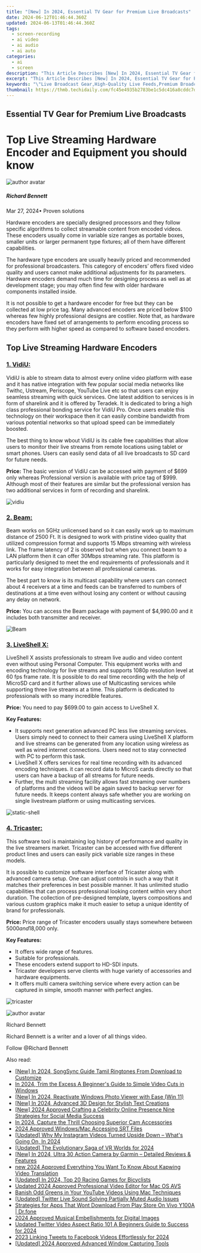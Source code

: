 ```yaml
---
title: "[New] In 2024, Essential TV Gear for Premium Live Broadcasts"
date: 2024-06-12T01:46:44.360Z
updated: 2024-06-13T01:46:44.360Z
tags: 
  - screen-recording
  - ai video
  - ai audio
  - ai auto
categories: 
  - ai
  - screen
description: "This Article Describes [New] In 2024, Essential TV Gear for Premium Live Broadcasts"
excerpt: "This Article Describes [New] In 2024, Essential TV Gear for Premium Live Broadcasts"
keywords: "\"Live Broadcast Gear,High-Quality Live Feeds,Premium Broadcast Equipment,Ultimate Broadcast Setups,Professional TV Kit,Broadcast Live Essentials,Top Broadcast Devices\""
thumbnail: https://thmb.techidaily.com/fc45e4935b2783be1c5dc416a8cddc7dff02a0dd6e0a55facead0cef258b81de.jpg
---
```


## Essential TV Gear for Premium Live Broadcasts

# Top Live Streaming Hardware Encoder and Equipment you should know

![author avatar](https://images.wondershare.com/filmora/article-images/richard-bennett.jpg)

##### Richard Bennett

 Mar 27, 2024• Proven solutions

 Hardware encoders are specially designed processors and they follow specific algorithms to collect streamable content from encoded videos. These encoders usually come in variable size ranges as portable boxes, smaller units or larger permanent type fixtures; all of them have different capabilities.

 The hardware type encoders are usually heavily priced and recommended for professional broadcasters. This category of encoders’ offers fixed video quality and users cannot make additional adjustments for its parameters. Hardware encoders demand much time for designing process as well as at development stage; you may often find few with older hardware components installed inside.

 It is not possible to get a hardware encoder for free but they can be collected at low price tag. Many advanced encoders are priced below $100 whereas few highly professional designs are costlier. Note that, as hardware encoders have fixed set of arrangements to perform encoding process so they perform with higher speed as compared to software based encoders.

## Top Live Streaming Hardware Encoders

### [1. VidiU:](https://www.teradek.com/collections/vidiu-family )

 VidiU is able to stream data to almost every online video platform with ease and it has native integration with few popular social media networks like Twithc, Ustream, Periscope, YouTube Live etc so that users can enjoy seamless streaming with quick services. One latest addition to services is in form of sharelink and it is offered by Teradek. It is dedicated to bring a high class professional bonding service for VidiU Pro. Once users enable this technology on their workspace then it can easily combine bandwidth from various potential networks so that upload speed can be immediately boosted.

 The best thing to know wbout VidiU is its cable free capabilities that allow users to monitor their live streams from remote locations using tablet or smart phones. Users can easily send data of all live broadcasts to SD card for future needs.

**Price:** The basic version of VidiU can be accessed with payment of $699 only whereas Professional version is available with price tag of $999\. Although most of their features are similar but the professional version has two additional services in form of recording and sharelink.

![vidiu ](https://images.wondershare.com/filmora/article-images/vidiu.jpg)

### [2. Beam:](https://www.teradek.com/collections/beam-family )

 Beam works on 5GHz unlicensed band so it can easily work up to maximum distance of 2500 Ft. It is designed to work with pristine video quality that utilized  compression format and supports 15 Mbps streaming with wireless link. The frame latency of 2 is observed but when you connect beam to a LAN platform then it can offer 30Mbps streaming rate. This platform is particularly designed to meet the end requirements of professionals and it works for easy integration between all professional cameras.

 The best part to know is its multicast capability where users can connect about 4 receivers at a time and feeds can be transferred to numbers of destinations at a time even without losing any content or without causing any delay on network.

**Price:** You can access the Beam package with payment of $4,990.00 and it includes both transmitter and receiver.

![Beam ](https://images.wondershare.com/filmora/article-images/beam-family.jpg)

### [3. LiveShell X:](http://static-shell.cerevo.com/x/en/product.html )

 LiveShell X assists professionals to stream live audio and video content even without using Personal Computer. This equipment works with  and  encoding technology for live streams and supports 1080p resolution level at 60 fps frame rate. It is possible to do real time recording with the help of MicroSD card and it further allows use of Multicasting services while supporting three live streams at a time. This platform is dedicated to professionals with so many incredible features.

**Price:** You need to pay $699.00 to gain access to LiveShell X.

**Key Features:**

* It supports next generation advanced PC less live streaming services. Users simply need to connect to their camera using LiveShell X platform and live streams can be generated from any location using wireless as well as wired internet connections. Users need not to stay connected with PC to perform this task.
* LiveShell X offers services for real time recording with its advanced encoding techniques. it can record data to MicroS cards directly so that users can have a backup of all streams for future needs.
* Further, the multi streaming facility allows fast streaming over numbers of platforms and the videos will be again saved to backup server for future needs. It keeps content always safe whether you are working on single livestream platform or using multicasting services.

![static-shell ](https://images.wondershare.com/filmora/article-images/static-shell.jpg)

### [4. Tricaster:](https://newtek.com/tricaster/ )

 This software tool is maintaining log history of performance and quality in the live streamers market. Tricaster can be accessed with five different product lines and users can easily pick variable size ranges in these models.

 It is possible to customize software interface of Tricaster along with advanced camera setup. One can adjust controls in such a way that it matches their preferences in best possible manner. It has unlimited studio capabilities that can process professional looking content within very short duration. The collection of pre-designed template, layers compositions and various custom graphics make it much easier to setup a unique identity of brand for professionals.

**Price:** Price range of Tricaster encoders usually stays somewhere between $5000 and$18,000 only.

**Key Features:**

* It offers wide range of features.
* Suitable for professionals.
* These encoders extend support to HD-SDI inputs.
* Tricaster developers serve clients with huge variety of accessories and hardware equipments.
* It offers multi camera switching service where every action can be captured in simple, smooth manner with perfect angles.

![tricaster ](https://images.wondershare.com/filmora/article-images/tricaster.jpg)

![author avatar](https://images.wondershare.com/filmora/article-images/richard-bennett.jpg)

Richard Bennett

Richard Bennett is a writer and a lover of all things video.

Follow @Richard Bennett


<ins class="adsbygoogle"
     style="display:block"
     data-ad-format="autorelaxed"
     data-ad-client="ca-pub-7571918770474297"
     data-ad-slot="1223367746"></ins>



<ins class="adsbygoogle"
     style="display:block"
     data-ad-client="ca-pub-7571918770474297"
     data-ad-slot="8358498916"
     data-ad-format="auto"
     data-full-width-responsive="true"></ins>


<span class="atpl-alsoreadstyle">Also read:</span>
<div><ul>
<li><a href="https://article-helps.techidaily.com/new-in-2024-songsync-guide-tamil-ringtones-from-download-to-customize/"><u>[New] In 2024, SongSync Guide  Tamil Ringtones From Download to Customize</u></a></li>
<li><a href="https://article-helps.techidaily.com/in-2024-trim-the-excess-a-beginners-guide-to-simple-video-cuts-in-windows/"><u>In 2024, Trim the Excess  A Beginner's Guide to Simple Video Cuts in Windows</u></a></li>
<li><a href="https://article-helps.techidaily.com/new-in-2024-reactivate-windows-photo-viewer-with-ease-win-11/"><u>[New] In 2024, Reactivate Windows Photo Viewer with Ease (Win 11)</u></a></li>
<li><a href="https://article-helps.techidaily.com/new-in-2024-advanced-3d-design-for-stylish-text-creations/"><u>[New] In 2024, Advanced 3D Design for Stylish Text Creations</u></a></li>
<li><a href="https://article-helps.techidaily.com/new-2024-approved-crafting-a-celebrity-online-presence-nine-strategies-for-social-media-success/"><u>[New] 2024 Approved  Crafting a Celebrity Online Presence  Nine Strategies for Social Media Success</u></a></li>
<li><a href="https://article-helps.techidaily.com/in-2024-capture-the-thrill-choosing-superior-cam-accessories/"><u>In 2024, Capture the Thrill  Choosing Superior Cam Accessories</u></a></li>
<li><a href="https://article-helps.techidaily.com/2024-approved-windowsmac-accessing-srt-files/"><u>2024 Approved  Windows/Mac  Accessing SRT Files</u></a></li>
<li><a href="https://article-helps.techidaily.com/updated-why-my-instagram-videos-turned-upside-down-whats-going-on-in-2024/"><u>[Updated] Why My Instagram Videos Turned Upside Down – What's Going On, In 2024</u></a></li>
<li><a href="https://article-helps.techidaily.com/updated-the-evolutionary-saga-of-vr-worlds-for-2024/"><u>[Updated] The Evolutionary Saga of VR Worlds for 2024</u></a></li>
<li><a href="https://article-helps.techidaily.com/new-in-2024-ultra-30-action-camera-by-garmin-detailed-reviews-and-features/"><u>[New] In 2024, Ultra 30 Action Camera by Garmin – Detailed Reviews & Features</u></a></li>
<li><a href="https://ai-video.techidaily.com/new-2024-approved-everything-you-want-to-know-about-kapwing-video-translation/"><u>new 2024 Approved Everything You Want To Know About Kapwing Video Translation</u></a></li>
<li><a href="https://remote-screen-capture.techidaily.com/updated-in-2024-top-20-racing-games-for-bicyclists/"><u>[Updated] In 2024, Top 20 Racing Games for Bicyclists</u></a></li>
<li><a href="https://smart-video-creator.techidaily.com/updated-2024-approved-professional-video-editor-for-mac-os-avs/"><u>Updated 2024 Approved Professional Video Editor for Mac OS AVS</u></a></li>
<li><a href="https://youtube-clips.techidaily.com/banish-odd-greens-in-your-youtube-videos-using-mac-techniques/"><u>Banish Odd Greens in Your YouTube Videos Using Mac Techniques</u></a></li>
<li><a href="https://facebook-videos.techidaily.com/updated-twitter-live-sound-solving-partially-muted-audio-issues/"><u>[Updated] Twitter Live Sound  Solving Partially Muted Audio Issues</u></a></li>
<li><a href="https://fix-guide.techidaily.com/strategies-for-apps-that-wont-download-from-play-store-on-vivo-y100a-drfone-by-drfone-fix-android-problems-fix-android-problems/"><u>Strategies for Apps That Wont Download From Play Store On Vivo Y100A | Dr.fone</u></a></li>
<li><a href="https://extra-approaches.techidaily.com/2024-approved-musical-embellishments-for-digital-images/"><u>2024 Approved  Musical Embellishments for Digital Images</u></a></li>
<li><a href="https://video-creation-software.techidaily.com/updated-twitter-video-aspect-ratio-101-a-beginners-guide-to-success-for-2024/"><u>Updated Twitter Video Aspect Ratio 101 A Beginners Guide to Success for 2024</u></a></li>
<li><a href="https://twitter-videos.techidaily.com/2023-linking-tweets-to-facebook-videos-effortlessly-for-2024/"><u>2023  Linking Tweets to Facebook Videos Effortlessly for 2024</u></a></li>
<li><a href="https://screen-sharing-recording.techidaily.com/updated-2024-approved-advanced-window-capturing-tools/"><u>[Updated] 2024 Approved  Advanced Window Capturing Tools</u></a></li>
</ul></div>
